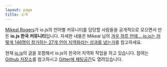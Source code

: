 ```yaml
---
layout: page
title: 소개
---
```


[Mikeal Rogers](https://github.com/mikeal)가 io.js의 언어별 커뮤니티를 담당할 사람들을 공개적으로 모으면서 만든 **io.js 한국 커뮤니티**입니다. 자세한 내용은 Mikeal 님의 [겨우 하루 만에... io.js는 어떻게 146명이 참가하는 27개 언어 지역화라는 성과를 냈는가](http://iojs.github.io/iojs-ko/articles/2015/02/11/how-io-js-built-a-146-person-27-language-localization-effort-in-one-day/)를 참고하세요.

현재 [io.js](https://medium.com/@iojs/)의 글을 포함해서 io.js의 한국어 지역화 작업을 하고 있습니다. 참여는 [Github 저장소](https://github.com/iojs/iojs-ko/)를 참고하시고 [Gitter에 채팅공간](https://gitter.im/iojs/iojs-ko)도 열려있습니다.
